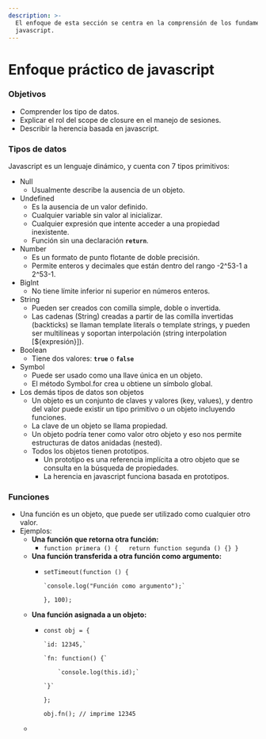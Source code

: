 ```yaml
---
description: >-
  El enfoque de esta sección se centra en la comprensión de los fundamentos de
  javascript.
---
```


# Enfoque práctico de javascript

### **Objetivos**

* Comprender los tipo de datos.
* Explicar el rol del scope de closure en el manejo de sesiones.
* Describir la herencia basada en javascript.

### **Tipos de datos**

Javascript es un lenguaje dinámico, y cuenta con 7 tipos primitivos:

* Null
  * Usualmente describe la ausencia de un objeto.
* Undefined
  * Es la ausencia de un valor definido.
  * Cualquier variable sin valor al inicializar.
  * Cualquier expresión que intente acceder a una propiedad inexistente.
  * Función sin una declaración **`return`**.
* Number
  * Es un formato de punto flotante de doble precisión.
  * Permite enteros y decimales que están dentro del rango -2^53-1 a 2^53-1.
* BigInt
  * No tiene límite inferior ni superior en números enteros.
* String
  * Pueden ser creados con comilla simple, doble o invertida.
  * Las cadenas \(String\) creadas a partir de las comilla invertidas \(backticks\) se llaman template literals o template strings, y pueden ser multilíneas y soportan interpolación \(string interpolation \[${expresión}\]\).
* Boolean
  * Tiene dos valores: **`true`** o **`false`**
* Symbol
  * Puede ser usado como una llave única en un objeto.
  * El método Symbol.for crea u obtiene un símbolo global.
* Los demás tipos de datos son objetos
  * Un objeto es un conjunto de claves y valores \(key, values\), y dentro del valor puede existir un tipo primitivo o un objeto incluyendo funciones.
  * La clave de un objeto se llama propiedad.
  * Un objeto podría tener como valor otro objeto y eso nos permite estructuras de datos anidadas \(nested\).
  * Todos los objetos tienen prototipos.
    * Un prototipo es una referencia implícita a otro objeto que se consulta en la búsqueda de propiedades.
    * La herencia en javascript funciona basada en prototipos. 

### Funciones

* Una función es un objeto, que puede ser utilizado como cualquier otro valor.
* Ejemplos:
  * **Una función que retorna otra función:**
    * `function primera () {   return function segunda () {} }`
  * **Una función transferida a otra función como argumento:**
    * `setTimeout(function () {`

          `console.log("Función como argumento");`

      `}, 100);`
  * **Una función asignada a un objeto:**
    * `const obj = {`

          `id: 12345,`

          `fn: function() {`

              `console.log(this.id);`

          `}`

      `};`

      `obj.fn(); // imprime 12345`
  * 



